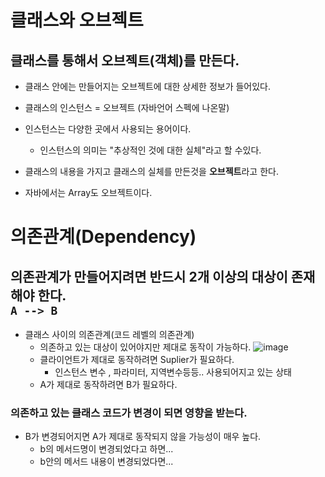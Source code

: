 # 클래스와 오브젝트 

## 클래스를 통해서 오브젝트(객체)를 만든다.

- 클래스 안에는 만들어지는 오브젝트에 대한 상세한 정보가 들어있다.
- 클래스의 인스턴스 = 오브젝트 (자바언어 스펙에 나온말)
- 인스턴스는 다양한 곳에서 사용되는 용어이다.
  - 인스턴스의 의미는 "추상적인 것에 대한 실체"라고 할 수있다.
    
- 클래스의 내용을 가지고 클래스의 실체를 만든것을 **오브젝트**라고 한다.
- 자바에서는 Array도 오브젝트이다.


# 의존관계(Dependency)

## 의존관계가 만들어지려면 반드시 2개 이상의 대상이 존재해야 한다. <br>  ``` A --> B ```

- 클래스 사이의 의존관계(코드 레벨의 의존관계)
   - 의존하고 있는 대상이 있어야지만 제대로 동작이 가능하다.
     ![image](https://github.com/user-attachments/assets/a7fe5cbe-80a8-41b9-872e-4efb5bd8e3b1)
    - 클라이언트가 제대로 동작하려면 Suplier가 필요하다.
       - 인스턴스 변수 , 파라미터, 지역변수등등.. 사용되어지고 있는 상태
    - A가 제대로 동작하려면 B가 필요하다.

### 의존하고 있는 클래스 코드가 변경이 되면 영향을 받는다.
   - B가 변경되어지면 A가 제대로 동작되지 않을 가능성이 매우 높다.
      - b의 메서드명이 변경되었다고 하면...
      - b안의 메서드 내용이 변경되었다면...
